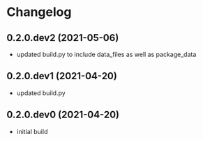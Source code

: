 # Changelog
## 0.2.0.dev2 (2021-05-06)
* updated build.py to include data_files as well as package_data

## 0.2.0.dev1 (2021-04-20)
* updated build.py

## 0.2.0.dev0 (2021-04-20)
* initial build
